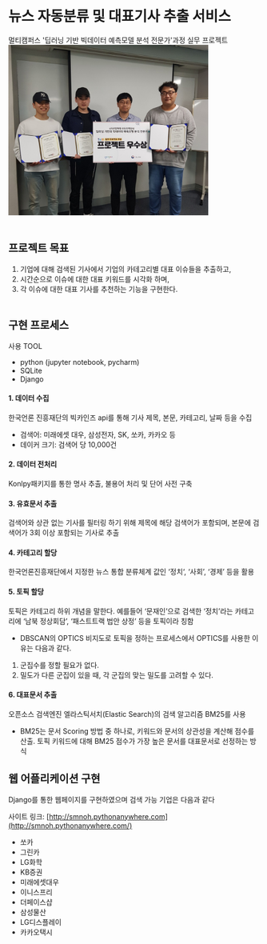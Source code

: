 # 뉴스 자동분류 및 대표기사 추출 서비스
멀티캠퍼스 '딥러닝 기반 빅데이터 예측모델 분석 전문가'과정 실무 프로젝트
<img width="400" src="https://github.com/findsolution88/ML_Study/blob/master/%EB%A9%80%ED%8B%B0%EC%BA%A0%ED%8D%BC%EC%8A%A4%20%ED%94%84%EB%A1%9C%EC%A0%9D%ED%8A%B8/4_web/capture/%EC%88%98%EC%83%81.jpg">
<br><br>
## 프로젝트 목표
1. 기업에 대해 검색된 기사에서 기업의 카테고리별 대표 이슈들을 추출하고,
2. 시간순으로 이슈에 대한 대표 키워드를 시각화 하며,
3. 각 이슈에 대한 대표 기사를 추천하는 기능을 구현한다.
<br><br>
## 구현 프로세스
사용 TOOL
- python (jupyter notebook, pycharm)
- SQLite
- Django
#### 1. 데이터 수집
한국언론 진흥재단의 빅카인즈 api를 통해 기사 제목, 본문, 카테고리, 날짜 등을 수집
- 검색어: 미래에셋 대우, 삼성전자, SK, 쏘카, 카카오 등
- 데이커 크기: 검색어 당 10,000건
#### 2. 데이터 전처리
Konlpy패키지를 통한 명사 추출, 불용어 처리 및 단어 사전 구축
#### 3. 유효문서 추출
검색어와 상관 없는 기사를 필터링 하기 위해 제목에 해당 검색어가 포함되며, 본문에 검색어가 3회 이상 포함되는 기사로 추출
#### 4. 카테고리 할당
한국언론진흥재단에서 지정한 뉴스 통합 분류체계 값인 ‘정치‘, ‘사회’, ‘경제’ 등을 활용
#### 5. 토픽 할당
토픽은 카테고리 하위 개념을 말한다. 예를들어 ‘문재인’으로 검색한 ‘정치’라는 카테고리에 ‘남북 정상회담’, ‘패스트트랙 법안 상정’ 등을 토픽이라 칭함
- DBSCAN의 OPTICS
비지도로 토픽을 정하는 프로세스에서 OPTICS를 사용한 이유는 다음과 같다.
1. 군집수를 정할 필요가 없다. 
2. 밀도가 다른 군집이 있을 때, 각 군집의 맞는 밀도를 고려할 수 있다.
#### 6. 대표문서 추출
오픈소스 검색엔진 엘라스틱서치(Elastic Search)의 검색 알고리즘 BM25를 사용
- BM25는 문서 Scoring 방법 중 하나로, 키워드와 문서의 상관성을 계산해 점수를 산출. 토픽 키워드에 대해 BM25 점수가 가장 높은 문서를 대표문서로 선정하는 방식

## 웹 어플리케이션 구현
Django를 통한 웹페이지를 구현하였으며 검색 가능 기업은 다음과 같다

사이트 링크: [http://smnoh.pythonanywhere.com](http://smnoh.pythonanywhere.com/) 

- 쏘카
- 그린카
- LG화학
- KB증권
- 미래에셋대우
- 이니스프리
- 더페이스샵
- 삼성물산
- LG디스플레이
- 카카오택시
